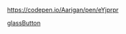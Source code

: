 
https://codepen.io/Aarigan/pen/eYjprpr


[glassButton](https://user-images.githubusercontent.com/52601835/209762326-6acbd398-9ece-4d2d-994d-db9e78a7aec8.png)
